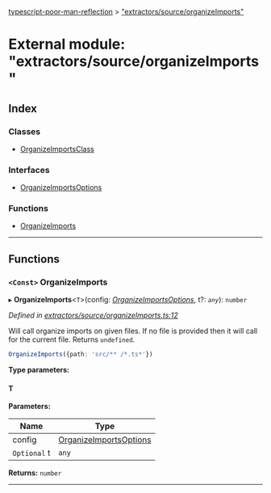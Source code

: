 [typescript-poor-man-reflection](../README.md) > ["extractors/source/organizeImports"](../modules/_extractors_source_organizeimports_.md)

# External module: "extractors/source/organizeImports"

## Index

### Classes

* [OrganizeImportsClass](../classes/_extractors_source_organizeimports_.organizeimportsclass.md)

### Interfaces

* [OrganizeImportsOptions](../interfaces/_extractors_source_organizeimports_.organizeimportsoptions.md)

### Functions

* [OrganizeImports](_extractors_source_organizeimports_.md#organizeimports)

---

## Functions

<a id="organizeimports"></a>

### `<Const>` OrganizeImports

▸ **OrganizeImports**<`T`>(config: *[OrganizeImportsOptions](../interfaces/_extractors_source_organizeimports_.organizeimportsoptions.md)*, t?: *`any`*): `number`

*Defined in [extractors/source/organizeImports.ts:12](https://github.com/cancerberoSgx/typescript-poor-man-reflection/blob/3c8d91b/src/extractors/source/organizeImports.ts#L12)*

Will call organize imports on given files. If no file is provided then it will call for the current file. Returns `undefined`.

```ts
OrganizeImports({path: 'src/** /*.ts*'})
```

**Type parameters:**

#### T 
**Parameters:**

| Name | Type |
| ------ | ------ |
| config | [OrganizeImportsOptions](../interfaces/_extractors_source_organizeimports_.organizeimportsoptions.md) |
| `Optional` t | `any` |

**Returns:** `number`

___

